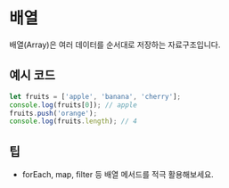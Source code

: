 # 배열

배열(Array)은 여러 데이터를 순서대로 저장하는 자료구조입니다.

## 예시 코드
```javascript
let fruits = ['apple', 'banana', 'cherry'];
console.log(fruits[0]); // apple
fruits.push('orange');
console.log(fruits.length); // 4
```

## 팁
- forEach, map, filter 등 배열 메서드를 적극 활용해보세요.
